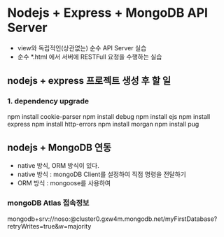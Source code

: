 # Nodejs + Express + MongoDB API Server

- view와 독립적인(상관없는) 순수 API Server 실습
- 순수 \*.html 에서 서버에 RESTFull 요청을 수행하는 실습

## nodejs + express 프로젝트 생성 후 할 일

### 1. dependency upgrade

npm install cookie-parser
npm install debug
npm install ejs
npm install express
npm install http-errors
npm install morgan
npm install pug

## nodejs + MongoDB 연동

- native 방식, ORM 방식이 있다.
- native 방식 : mongoDB Client를 설정하여 직접 명령을 전달하기
- ORM 방식 : mongoose를 사용하여

### mongoDB Atlas 접속정보

mongodb+srv://noso:<password>@cluster0.gxw4m.mongodb.net/myFirstDatabase?retryWrites=true&w=majority
